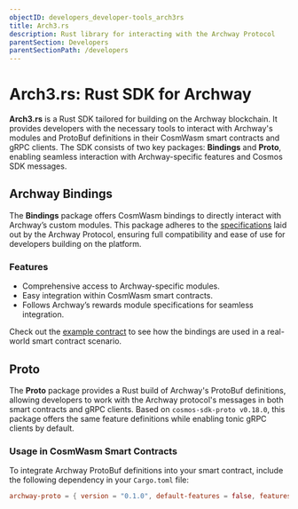 ```yaml
---
objectID: developers_developer-tools_arch3rs
title: Arch3.rs
description: Rust library for interacting with the Archway Protocol
parentSection: Developers
parentSectionPath: /developers
---
```


# Arch3.rs: Rust SDK for Archway

**Arch3.rs** is a Rust SDK tailored for building on the Archway blockchain. It provides developers with the necessary tools to interact with Archway's modules and ProtoBuf definitions in their CosmWasm smart contracts and gRPC clients. The SDK consists of two key packages: **Bindings** and **Proto**, enabling seamless interaction with Archway-specific features and Cosmos SDK messages.

## Archway Bindings

The **Bindings** package offers CosmWasm bindings to directly interact with Archway’s custom modules. This package adheres to the [specifications](https://github.com/archway-network/archway/blob/main/x/rewards/spec/08_wasm_bindings.md) laid out by the Archway Protocol, ensuring full compatibility and ease of use for developers building on the platform.

### Features

- Comprehensive access to Archway-specific modules.
- Easy integration within CosmWasm smart contracts.
- Follows Archway’s rewards module specifications for seamless integration.

Check out the [example contract](https://github.com/archway-network/arch3.rs/tree/main/contracts/increment) to see how the bindings are used in a real-world smart contract scenario.

## Proto

The **Proto** package provides a Rust build of Archway's ProtoBuf definitions, allowing developers to work with the Archway protocol's messages in both smart contracts and gRPC clients. Based on `cosmos-sdk-proto v0.18.0`, this package offers the same feature definitions while enabling tonic gRPC clients by default.

### Usage in CosmWasm Smart Contracts

To integrate Archway ProtoBuf definitions into your smart contract, include the following dependency in your `Cargo.toml` file:

```toml
archway-proto = { version = "0.1.0", default-features = false, features = ["cosmwasm"] }
```
